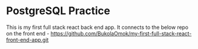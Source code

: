 # PostgreSQL Practice

This is my first full stack react back end app. It connects to the below repo on the front end - https://github.com/BukolaOmok/my-first-full-stack-react-front-end-app.git

